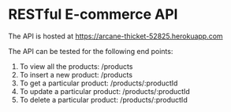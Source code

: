 # RESTful E-commerce API

The API is hosted at https://arcane-thicket-52825.herokuapp.com

The API can be tested for the following end points:

1. To view all the products: /products
2. To insert a new product: /products
3. To get a particular product: /products/:productId
4. To update a particular product: /products/:productId
5. To delete a particular product: /products/:productId